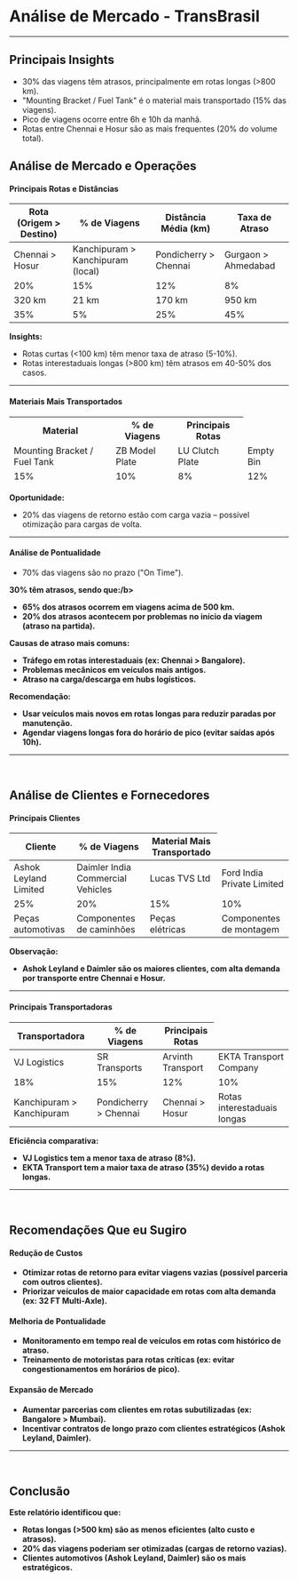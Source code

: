 # Análise de Mercado - TransBrasil

<hr>

## Principais Insights

- 30% das viagens têm atrasos, principalmente em rotas longas (>800 km).
- "Mounting Bracket / Fuel Tank" é o material mais transportado (15% das viagens).
- Pico de viagens ocorre entre 6h e 10h da manhã.
- Rotas entre Chennai e Hosur são as mais frequentes (20% do volume total).

## Análise de Mercado e Operações

#### Principais Rotas e Distâncias

<table>
  <thead>
    <tr>
      <th>Rota (Origem > Destino)</th>
      <th>% de Viagens</th>
      <th>Distância Média (km)</th>
      <th>Taxa de Atraso</th>
    </tr>
  </thead>
  <tbody>
    <tr>
      <td>Chennai > Hosur</td>
      <td>Kanchipuram > Kanchipuram (local)</td>
      <td>Pondicherry > Chennai</td>
      <td>Gurgaon > Ahmedabad</td>
    </tr>
    <tr>
      <td>20%</td>
      <td>15%</td>
      <td>12%</td>
      <td>8%</td>
    </tr>
    <tr>
      <td>320 km</td>
      <td>21 km</td>
      <td>170 km</td>
      <td>950 km</td>
    </tr>
    <tr>
      <td>35%</td>
      <td>5%</td>
      <td>25%</td>
      <td>45%</td>
    </tr>
  </tbody>
</table>

<b>Insights:</b>

- Rotas curtas (<100 km) têm menor taxa de atraso (5-10%).
- Rotas interestaduais longas (>800 km) têm atrasos em 40-50% dos casos.

<hr>

#### Materiais Mais Transportados

<table>
  <thead>
    <tr>
      <th>Material</th>
      <th>% de Viagens</th>
      <th>Principais Rotas</th>
    </tr>
    <tr>
      <td>Mounting Bracket / Fuel Tank</td>
      <td>ZB Model Plate</td>
      <td>LU Clutch Plate</td>
      <td>Empty Bin</td>
    </tr>
    <tr>
      <td>15%</td>
      <td>10%</td>
      <td>8%</td>
      <td>12%</td>
    </tr>
  </tbody>
</table>

<b>Oportunidade:</b>

- 20% das viagens de retorno estão com carga vazia – possível otimização para cargas de volta.

<hr>

#### Análise de Pontualidade

- 70% das viagens são no prazo ("On Time").

<b>30% têm atrasos, sendo que:/b>
- 65% dos atrasos ocorrem em viagens acima de 500 km.
- 20% dos atrasos acontecem por problemas no início da viagem (atraso na partida).

<b>Causas de atraso mais comuns:</b>

- Tráfego em rotas interestaduais (ex: Chennai > Bangalore).
- Problemas mecânicos em veículos mais antigos.
- Atraso na carga/descarga em hubs logísticos.

Recomendação:

- Usar veículos mais novos em rotas longas para reduzir paradas por manutenção.
- Agendar viagens longas fora do horário de pico (evitar saídas após 10h).

<hr>
<br>

## Análise de Clientes e Fornecedores

#### Principais Clientes

<table>
  <thead>
    <tr>
      <th>Cliente</th>
      <th>% de Viagens</th>
      <th>Material Mais Transportado</th>
    </tr>
  </thead>
  <tbody>
    <tr>
      <td>Ashok Leyland Limited</td>
      <td>Daimler India Commercial Vehicles</td>
      <td>Lucas TVS Ltd</td>
      <td>Ford India Private Limited</td>
    </tr>
    <tr>
      <td>25%</td>
      <td>20%</td>
      <td>15%</td>
      <td>10%</td>
    </tr>
    <tr>
      <td>Peças automotivas</td>
      <td>Componentes de caminhões</td>
      <td>Peças elétricas</td>
      <td>Componentes de montagem</td>
    </tr>
  </tbody>
</table>

<b>Observação:</b>

- Ashok Leyland e Daimler são os maiores clientes, com alta demanda por transporte entre Chennai e Hosur.

<hr>

#### Principais Transportadoras

<table>
  <thead>
    <tr>
      <th>Transportadora</th>
      <th>% de Viagens</th>
      <th>Principais Rotas</th>
    </tr>
  </thead>
  <tbody>
    <tr>
      <td>VJ Logistics</td>
      <td>SR Transports</td>
      <td>Arvinth Transport</td>
      <td>EKTA Transport Company</td>
    </tr>
    <tr>
      <td>18%</td>
      <td>15%</td>
      <td>12%</td>
      <td>10%</td>
    </tr>
    <tr>
      <td>	Kanchipuram > Kanchipuram</td>
      <td>Pondicherry > Chennai</td>
      <td>Chennai > Hosur</td>
      <td>Rotas interestaduais longas</td>
    </tr>
  </tbody>
</table>

<b>Eficiência comparativa:</b>

- VJ Logistics tem a menor taxa de atraso (8%).
- EKTA Transport tem a maior taxa de atraso (35%) devido a rotas longas.

<hr>
<br>

## Recomendações Que eu Sugiro

#### Redução de Custos

- Otimizar rotas de retorno para evitar viagens vazias (possível parceria com outros clientes).
- Priorizar veículos de maior capacidade em rotas com alta demanda (ex: 32 FT Multi-Axle).

#### Melhoria de Pontualidade

- Monitoramento em tempo real de veículos em rotas com histórico de atraso.
- Treinamento de motoristas para rotas críticas (ex: evitar congestionamentos em horários de pico).

#### Expansão de Mercado

- Aumentar parcerias com clientes em rotas subutilizadas (ex: Bangalore > Mumbai).
- Incentivar contratos de longo prazo com clientes estratégicos (Ashok Leyland, Daimler).

<hr>
<br>

##  Conclusão

<b>Este relatório identificou que:</b>

- Rotas longas (>500 km) são as menos eficientes (alto custo e atrasos).
- 20% das viagens poderiam ser otimizadas (cargas de retorno vazias).
- Clientes automotivos (Ashok Leyland, Daimler) são os mais estratégicos.



